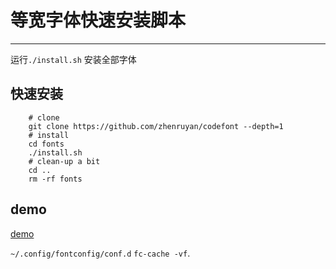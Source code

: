 等宽字体快速安装脚本
===============

------------

运行``./install.sh`` 安装全部字体



快速安装
------------------

```
    # clone
    git clone https://github.com/zhenruyan/codefont --depth=1
    # install
    cd fonts
    ./install.sh
    # clean-up a bit
    cd ..
    rm -rf fonts

```

##   demo
[demo](https://raw.githubusercontent.com/zhenruyan/codefont/master/demo.png)


``~/.config/fontconfig/conf.d`` 
``fc-cache -vf``.
